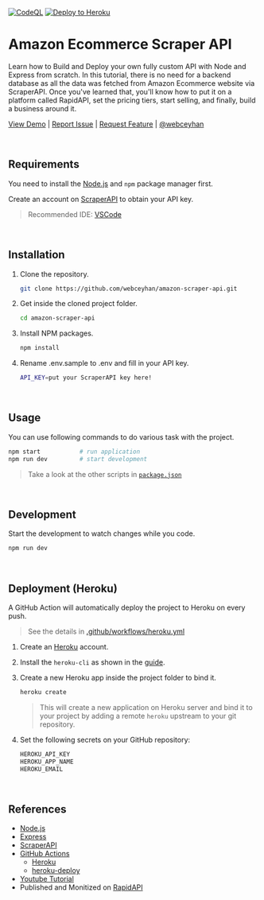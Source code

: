 <!-- AUTOMATION BADGES -->

[![CodeQL](https://github.com/webceyhan/amazon-scraper-api/actions/workflows/codeql-analysis.yml/badge.svg)](https://github.com/webceyhan/amazon-scraper-api/actions/workflows/codeql-analysis.yml)
[![Deploy to Heroku](https://github.com/webceyhan/amazon-scraper-api/actions/workflows/heroku.yml/badge.svg)](https://github.com/webceyhan/amazon-scraper-api/actions/workflows/heroku.yml)

<!-- LOGO (OPTIONAL) -->

<!-- ![Logo](./logo.png) -->

 <!-- HEADER ///////////////////////////////////////////////////////////// -->

# Amazon Ecommerce Scraper API

Learn how to Build and Deploy your own fully custom API with Node and Express from scratch.
In this tutorial, there is no need for a backend database as all the data was fetched from Amazon Ecommerce website via ScraperAPI.
Once you've learned that, you'll know how to put it on a platform called RapidAPI, set the pricing tiers, start selling, and finally, build a business around it.

[View Demo](https://webceyhan-amazon-scraper-api.herokuapp.com) |
[Report Issue](https://github.com/webceyhan/amazon-scraper-api/issues) |
[Request Feature](https://github.com/webceyhan/amazon-scraper-api/pulls) |
[@webceyhan](https://twitter.com/webceyhan)

<br>
<!-- REQUIREMENTS /////////////////////////////////////////////////////// -->

## Requirements

You need to install the [Node.js](https://nodejs.dev/)
and `npm` package manager first.

Create an account on [ScraperAPI](https://www.scraperapi.com/) to obtain your API key.

> Recommended IDE:
> [VSCode](https://code.visualstudio.com/)

<br>
<!-- INSTALLATION //////////////////////////////////////////////////////// -->

## Installation

1. Clone the repository.
    ```sh
    git clone https://github.com/webceyhan/amazon-scraper-api.git
    ```
2. Get inside the cloned project folder.
    ```sh
    cd amazon-scraper-api
    ```
3. Install NPM packages.
    ```sh
    npm install
    ```
4. Rename .env.sample to .env and fill in your API key.
    ```sh
    API_KEY=put your ScraperAPI key here!
    ```

<br>
<!-- USAGE /////////////////////////////////////////////////////////////// -->

## Usage

You can use following commands to do various task with the project.

```sh
npm start           # run application
npm run dev         # start development
```

> Take a look at the other scripts in [`package.json`](./package.json)

<br>
<!-- DEVELOPMENT ///////////////////////////////////////////////////////// -->

## Development

Start the development to watch changes while you code.

```sh
npm run dev
```

<br>
<!-- DEPLOYMENT ////////////////////////////////////////////////////////// -->

## Deployment (Heroku)

A GitHub Action will automatically deploy the project to Heroku on every push.

> See the details in [.github/workflows/heroku.yml](./.github/workflows/heroku.yml)

1. Create an [Heroku](https://www.heroku.com/home) account.

2. Install the `heroku-cli` as shown in the [guide](https://devcenter.heroku.com/articles/heroku-cli#install-the-heroku-cli).

3. Create a new Heroku app inside the project folder to bind it.

    ```sh
    heroku create
    ```

    > This will create a new application on Heroku server and bind it to your project by adding a remote `heroku` upstream to your git repository.

4. Set the following secrets on your GitHub repository:

    ```sh
    HEROKU_API_KEY
    HEROKU_APP_NAME
    HEROKU_EMAIL
    ```
<br>
<!-- REFERENCES ////////////////////////////////////////////////////////// -->

## References

-   [Node.js](https://nodejs.dev/)
-   [Express](https://expressjs.com/)
-   [ScraperAPI](https://www.scraperapi.com/)
-   [GitHub Actions](https://docs.github.com/en/actions)
    -   [Heroku](https://www.heroku.com)
    -   [heroku-deploy](https://github.com/akhileshns/heroku-deploy)
-   [Youtube Tutorial](https://www.youtube.com/watch?v=be9sHQ7xqo0&t=419s)
-   Published and Monitized on [RapidAPI](https://rapidapi.com/)
